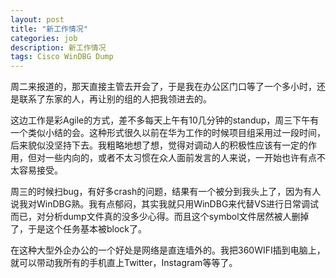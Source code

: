 ```yaml
---
layout: post
title: "新工作情况"
categories: job
description: 新工作情况
tags: Cisco WinDBG Dump
---
```

周二来报道的，那天直接主管去开会了，于是我在办公区门口等了一个多小时，还是联系了东家的人，再让别的组的人把我领进去的。

这边工作是彩Agile的方式，差不多每天上午有10几分钟的standup，周三下午有一个类似小结的会。这种形式很久以前在华为工作的时候项目组采用过一段时间，后来貌似没坚持下去。我粗略地想了想，觉得对调动人的积极性应该有一定的作用，但对一些内向的，或者不太习惯在众人面前发言的人来说，一开始也许有点不太容易接受。

周三的时候扫bug，有好多crash的问题，结果有一个被分到我头上了，因为有人说我对WinDBG熟。我有点郁闷，其实我就只用WinDBG来代替VS进行日常调试而已，对分析dump文件真的没多少心得。而且这个symbol文件居然被人删掉了，于是这个任务基本被block了。

在这种大型外企办公的一个好处是网络是直连墙外的。我把360WIFI插到电脑上，就可以带动我所有的手机直上Twitter，Instagram等等了。
